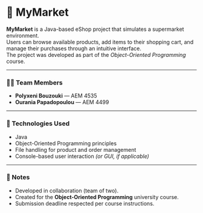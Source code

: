 # 🛒 MyMarket

**MyMarket** is a Java-based eShop project that simulates a supermarket environment.  
Users can browse available products, add items to their shopping cart, and manage their purchases through an intuitive interface.  
The project was developed as part of the *Object-Oriented Programming* course.

---

### 👩‍💻 Team Members

- **Polyxeni Bouzouki** — AEM 4535
- **Ourania Papadopoulou** — AEM 4499

---

### 🧩 Technologies Used
- Java
- Object-Oriented Programming principles
- File handling for product and order management
- Console-based user interaction *(or GUI, if applicable)*

---

### 📅 Notes
- Developed in collaboration (team of two).
- Created for the **Object-Oriented Programming** university course.
- Submission deadline respected per course instructions.
